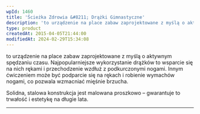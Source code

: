 ```yaml
---
wpId: 1460
title: 'Ścieżka Zdrowia &#8211; Drążki Gimnastyczne'
description: 'to urządzenie na place zabaw zaprojektowane z myślą o aktywnym spędzaniu czasu. Najpopularniejsze wykorzystanie drążków to wsparcie się na nich rękami i przechodzenie wzdłuż z podkurczonymi nogami. Innym ćwiczeniem może być podparcie się na rękach i robienie wymachów nogami, co pozwala wzmacniać mięśnie brzucha. Solidna, stalowa konstrukcja jest malowana proszkowo – gwarantuje to trwałość i ...'
type: product
createdAt: 2015-04-05T21:44:00
modifiedAt: 2024-02-29T15:34:08
---
```



to urządzenie na place zabaw zaprojektowane z myślą o aktywnym spędzaniu czasu. Najpopularniejsze wykorzystanie drążków to wsparcie się na nich rękami i przechodzenie wzdłuż z podkurczonymi nogami. Innym ćwiczeniem może być podparcie się na rękach i robienie wymachów nogami, co pozwala wzmacniać mięśnie brzucha.

Solidna, stalowa konstrukcja jest malowana proszkowo – gwarantuje to trwałość i estetykę na długie lata.

* * *